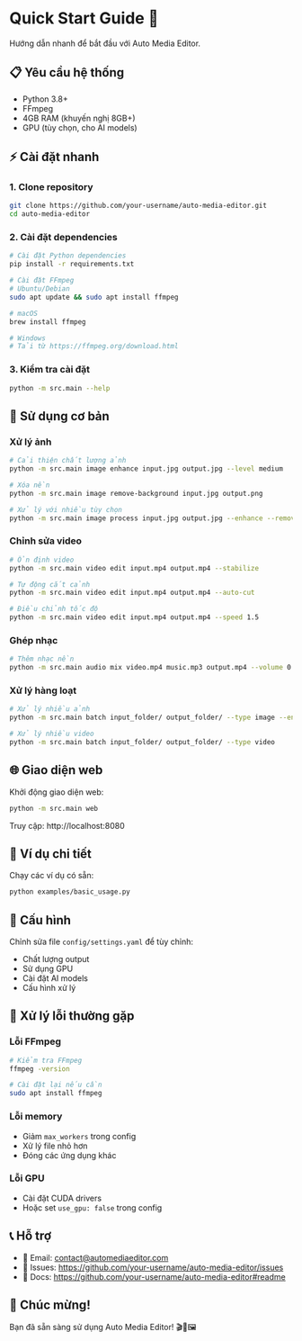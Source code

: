 # Quick Start Guide 🚀

Hướng dẫn nhanh để bắt đầu với Auto Media Editor.

## 📋 Yêu cầu hệ thống

- Python 3.8+
- FFmpeg
- 4GB RAM (khuyến nghị 8GB+)
- GPU (tùy chọn, cho AI models)

## ⚡ Cài đặt nhanh

### 1. Clone repository
```bash
git clone https://github.com/your-username/auto-media-editor.git
cd auto-media-editor
```

### 2. Cài đặt dependencies
```bash
# Cài đặt Python dependencies
pip install -r requirements.txt

# Cài đặt FFmpeg
# Ubuntu/Debian
sudo apt update && sudo apt install ffmpeg

# macOS
brew install ffmpeg

# Windows
# Tải từ https://ffmpeg.org/download.html
```

### 3. Kiểm tra cài đặt
```bash
python -m src.main --help
```

## 🎯 Sử dụng cơ bản

### Xử lý ảnh
```bash
# Cải thiện chất lượng ảnh
python -m src.main image enhance input.jpg output.jpg --level medium

# Xóa nền
python -m src.main image remove-background input.jpg output.png

# Xử lý với nhiều tùy chọn
python -m src.main image process input.jpg output.jpg --enhance --remove-bg --enhance-faces
```

### Chỉnh sửa video
```bash
# Ổn định video
python -m src.main video edit input.mp4 output.mp4 --stabilize

# Tự động cắt cảnh
python -m src.main video edit input.mp4 output.mp4 --auto-cut

# Điều chỉnh tốc độ
python -m src.main video edit input.mp4 output.mp4 --speed 1.5
```

### Ghép nhạc
```bash
# Thêm nhạc nền
python -m src.main audio mix video.mp4 music.mp3 output.mp4 --volume 0.3
```

### Xử lý hàng loạt
```bash
# Xử lý nhiều ảnh
python -m src.main batch input_folder/ output_folder/ --type image --enhance

# Xử lý nhiều video
python -m src.main batch input_folder/ output_folder/ --type video
```

## 🌐 Giao diện web

Khởi động giao diện web:
```bash
python -m src.main web
```

Truy cập: http://localhost:8080

## 📖 Ví dụ chi tiết

Chạy các ví dụ có sẵn:
```bash
python examples/basic_usage.py
```

## 🔧 Cấu hình

Chỉnh sửa file `config/settings.yaml` để tùy chỉnh:
- Chất lượng output
- Sử dụng GPU
- Cài đặt AI models
- Cấu hình xử lý

## 🐛 Xử lý lỗi thường gặp

### Lỗi FFmpeg
```bash
# Kiểm tra FFmpeg
ffmpeg -version

# Cài đặt lại nếu cần
sudo apt install ffmpeg
```

### Lỗi memory
- Giảm `max_workers` trong config
- Xử lý file nhỏ hơn
- Đóng các ứng dụng khác

### Lỗi GPU
- Cài đặt CUDA drivers
- Hoặc set `use_gpu: false` trong config

## 📞 Hỗ trợ

- 📧 Email: contact@automediaeditor.com
- 🐛 Issues: https://github.com/your-username/auto-media-editor/issues
- 📖 Docs: https://github.com/your-username/auto-media-editor#readme

## 🎉 Chúc mừng!

Bạn đã sẵn sàng sử dụng Auto Media Editor! 🎬🎵🖼️